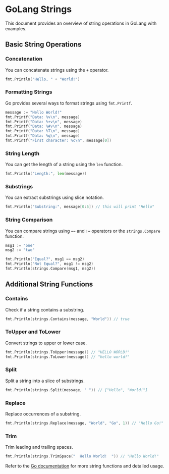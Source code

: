 # GoLang Strings

This document provides an overview of string operations in GoLang with examples.

## Basic String Operations

### Concatenation

You can concatenate strings using the `+` operator.

```go
fmt.Println("Hello, " + "World!")
```

### Formatting Strings

Go provides several ways to format strings using `fmt.Printf`.

```go
message := "Hello World!"
fmt.Printf("Data: %v\n", message)
fmt.Printf("Data: %+v\n", message)
fmt.Printf("Data: %#v\n", message)
fmt.Printf("Data: %T\n", message)
fmt.Printf("Data: %q\n", message)
fmt.Printf("First character: %c\n", message[0])
```

### String Length

You can get the length of a string using the `len` function.

```go
fmt.Println("Length:", len(message))
```

### Substrings

You can extract substrings using slice notation.

```go
fmt.Println("Substring:", message[0:5]) // this will print "Hello"
```

### String Comparison

You can compare strings using `==` and `!=` operators or the `strings.Compare` function.

```go
msg1 := "one"
msg2 := "two"

fmt.Println("Equal?", msg1 == msg2)
fmt.Println("Not Equal?", msg1 != msg2)
fmt.Println(strings.Compare(msg1, msg2))
```

## Additional String Functions

### Contains

Check if a string contains a substring.

```go
fmt.Println(strings.Contains(message, "World")) // true
```

### ToUpper and ToLower

Convert strings to upper or lower case.

```go
fmt.Println(strings.ToUpper(message)) // "HELLO WORLD!"
fmt.Println(strings.ToLower(message)) // "hello world!"
```

### Split

Split a string into a slice of substrings.

```go
fmt.Println(strings.Split(message, " ")) // ["Hello", "World!"]
```

### Replace

Replace occurrences of a substring.

```go
fmt.Println(strings.Replace(message, "World", "Go", 1)) // "Hello Go!"
```

### Trim

Trim leading and trailing spaces.

```go
fmt.Println(strings.TrimSpace("  Hello World!  ")) // "Hello World!"
```

Refer to the [Go documentation](https://golang.org/pkg/strings/) for more string functions and detailed usage.
